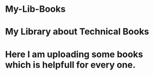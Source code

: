 # My-Lib-Books
# My Library about Technical Books
# Here I am uploading some books which is helpfull for every one.
